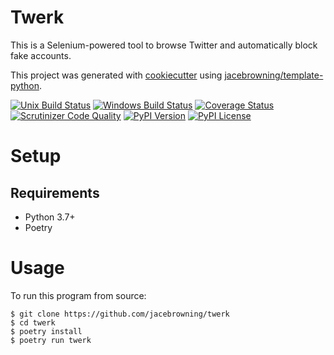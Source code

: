# Twerk

This is a Selenium-powered tool to browse Twitter and automatically block fake accounts.

This project was generated with [cookiecutter](https://github.com/audreyr/cookiecutter) using [jacebrowning/template-python](https://github.com/jacebrowning/template-python).

[![Unix Build Status](https://img.shields.io/travis/jacebrowning/twerk/master.svg?label=unix)](https://travis-ci.org/jacebrowning/twerk)
[![Windows Build Status](https://img.shields.io/appveyor/ci/jacebrowning/twerk/master.svg?label=window)](https://ci.appveyor.com/project/jacebrowning/twerk)
[![Coverage Status](https://img.shields.io/coveralls/jacebrowning/twerk/master.svg)](https://coveralls.io/r/jacebrowning/twerk)
[![Scrutinizer Code Quality](https://img.shields.io/scrutinizer/g/jacebrowning/twerk.svg)](https://scrutinizer-ci.com/g/jacebrowning/twerk/?branch=master)
[![PyPI Version](https://img.shields.io/pypi/v/twerk.svg)](https://pypi.org/project/twerk)
[![PyPI License](https://img.shields.io/pypi/l/twerk.svg)](https://pypi.org/project/twerk)

# Setup

## Requirements

* Python 3.7+
* Poetry

# Usage

To run this program from source:

```text
$ git clone https://github.com/jacebrowning/twerk
$ cd twerk
$ poetry install
$ poetry run twerk
```
